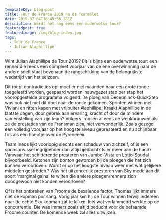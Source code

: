 ```yaml
---
templateKey: blog-post
title: Tour de France 2019 na de Tourmalet
date: 2019-07-04T16:49:56.281Z
description: Wordt het nog eens een ouderwetse tour?
featuredpost: true
featuredimage: /img/blog-index.jpg
tags:
  - Tour de France
  - Julian Alaphillipe
---
```

Wint Julian Alaphillipe de Tour 2019? Dit is bijna een ouderwetse tour: een renner die reeds een compleet voorjaar van de ene overwinnning naar de andere snelt staat bovenaan de rangschikking van de belangrijkste wedstrijd van het seizoen.

Dit roept contradicties op: moet er niet maanden naar een grote ronde toegeleefd worden, gespaard worden, nauwgezet stap per stap het vooropgestelde programma volgend. De ploeg van Deceuninck-QuickStep was ook niet met dit doel naar de ronde gekomen. Sprinten winnen met Viviani en ritten kapen met vrijbuiter Alaphillipe. Kraakt Alaphillipe in de laatste dagen, door gebrek aan ervaring, kracht of door de mindere samenstelling van zijn team? Volgers fronsen al eens de wenkbrauwen als ze de prestaties van de Fransman zien, niet verwonderlijk. Zoals gezegd een volledig voorjaar op het hoogste niveau gepresteerd en nu schijnbaar fris als een hoentje over de Pyreneeën.

Team Ineos lijkt voorlopig slechts een schaduw van zichzelf, of is een sponsorwissel ingrijpender dan altijd gedacht? Is er meer aan de hand? Vanwaar het schitterende presteren van Jumbo-Vista en Lotto-Soudal bijvoorbeeld. Ketonen zijn bonton geworden bij de ploegen die het zich kunnen veroorloven. Wordt er op het hoogste niveau weer met wat gelijkere middelen gestreden.? Was het uitzonderlijk presteren van Sky mede aan dit soort 'marginal gains' te wijten die andere ploegen/renners zich doodgewoon niet konden veroorloven? 

Of is het ontbreken van Froome de bepalende factor, Thomas lijkt immers niet de kopman pur sang. Vorig jaar kon hij de Tour winnen terwijl iedereen naar de echte Sky kopman zat te kijken. Iets wat verlammend werkte op de concurrentie. Die was immers zoals altijd beducht voor de befaamde Froome counter. De komende week zal alles uitwijzen.
